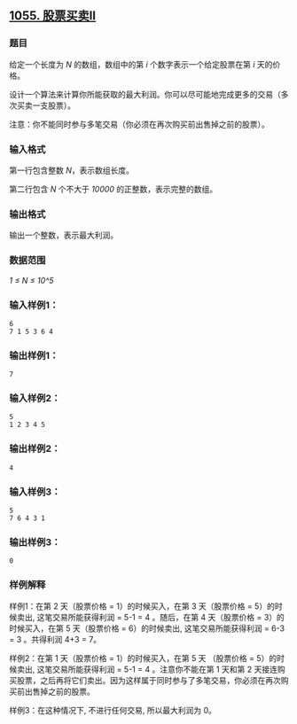 ## [1055. 股票买卖II](https://www.acwing.com/problem/content/1057/)

### 题目

给定一个长度为 *N* 的数组，数组中的第 *i* 个数字表示一个给定股票在第 *i* 天的价格。

设计一个算法来计算你所能获取的最大利润。你可以尽可能地完成更多的交易（多次买卖一支股票）。

注意：你不能同时参与多笔交易（你必须在再次购买前出售掉之前的股票）。

### 输入格式

第一行包含整数 *N*，表示数组长度。

第二行包含 *N* 个不大于 *10000* 的正整数，表示完整的数组。

### 输出格式

输出一个整数，表示最大利润。

### 数据范围

*1 ≤ N ≤ 10^5*

### 输入样例1：

```
6
7 1 5 3 6 4
```

### 输出样例1：

```
7
```

### 输入样例2：

```
5
1 2 3 4 5
```

### 输出样例2：

```
4
```

### 输入样例3：

```
5
7 6 4 3 1
```

### 输出样例3：

```
0
```

### 样例解释

样例1：在第 2 天（股票价格 = 1）的时候买入，在第 3 天（股票价格 = 5）的时候卖出, 这笔交易所能获得利润 = 5-1 = 4 。随后，在第 4 天（股票价格 = 3）的时候买入，在第 5 天（股票价格 = 6）的时候卖出, 这笔交易所能获得利润 = 6-3 = 3 。共得利润 4+3 = 7。

样例2：在第 1 天（股票价格 = 1）的时候买入，在第 5 天 （股票价格 = 5）的时候卖出, 这笔交易所能获得利润 = 5-1 = 4 。注意你不能在第 1 天和第 2 天接连购买股票，之后再将它们卖出。因为这样属于同时参与了多笔交易，你必须在再次购买前出售掉之前的股票。

样例3：在这种情况下, 不进行任何交易, 所以最大利润为 0。

